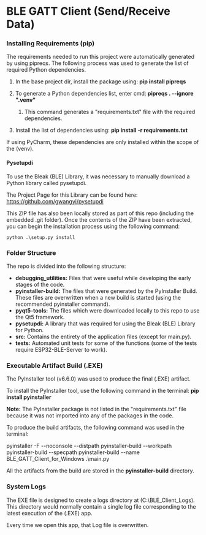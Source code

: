 # BLE GATT Client (Send/Receive Data)

### Installing Requirements (pip)
The requirements needed to run this project were automatically generated by using pipreqs.
The following process was used to generate the list of required Python dependencies.

1. In the base project dir, install the package using: **pip install pipreqs**
2. To generate a Python dependencies list, enter cmd: **pipreqs . --ignore ".venv"**
   1. This command generates a "requirements.txt" file with the required dependencies.

3. Install the list of dependencies using: **pip install -r requirements.txt**

If using PyCharm, these dependencies are only installed within the scope of the (venv).

#### Pysetupdi

To use the Bleak (BLE) Library, it was necessary to manually download a Python library called pysetupdi.

The Project Page for this Library can be found here: https://github.com/gwangyi/pysetupdi

This ZIP file has also been locally stored as part of this repo (including the embedded .git folder). Once the contents 
of the ZIP have been extracted, you can begin the installation process using the following command:

`python .\setup.py install`


### Folder Structure

The repo is divided into the following structure:

- **debugging_utilities:** Files that were useful while developing the early stages of the code.
- **pyinstaller-build:** The files that were generated by the PyInstaller Build. These files are overwritten when a new build
is started (using the recommended pyinstaller command).
- **pyqt5-tools:** The files which were downloaded locally to this repo to use the Qt5 framework.
- **pysetupdi:** A library that was required for using the Bleak (BLE) Library for Python.
- **src:** Contains the entirety of the application files (except for main.py).
- **tests:** Automated unit tests for some of the functions (some of the tests require ESP32-BLE-Server to work).

### Executable Artifact Build (.EXE)
The PyInstaller tool (v6.6.0) was used to produce the final (.EXE) artifact.

To install the PyInstaller tool, use the following command in the terminal:
**pip install pyinstaller**

**Note:** The PyInstaller package is not listed in the "requirements.txt" file because it was not
imported into any of the packages in the code. 

To produce the build artifacts, the following command was used in the terminal:

 pyinstaller -F --noconsole --distpath pyinstaller-build --workpath pyinstaller-build 
 --specpath pyinstaller-build --name BLE_GATT_Client_for_Windows .\main.py
 
All the artifacts from the build are stored in the **pyinstaller-build** directory.

### System Logs

The EXE file is designed to create a logs directory at (C:\BLE_Client_Logs). This directory
would normally contain a single log file corresponding to the latest execution of the (.EXE) app.

Every time we open this app, that Log file is overwritten.